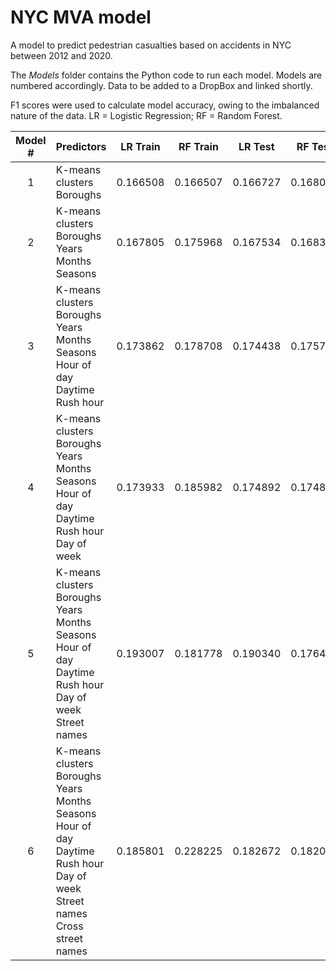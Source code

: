 # NYC MVA model

A model to predict pedestrian casualties based on accidents in NYC between 2012 and 2020.

The _Models_ folder contains the Python code to run each model. Models are numbered accordingly. Data to be added to a DropBox and linked shortly.

F1 scores were used to calculate model accuracy, owing to the imbalanced nature of the data. LR = Logistic Regression; RF = Random Forest.

| Model # | Predictors | LR Train | RF Train | LR Test | RF Test |
| :---: | :--- | :---: | :---: | :---: | :---: |
| 1 | K-means clusters <br/> Boroughs | 0.166508 | 0.166507 | 0.166727 | 0.168079 |
| 2 | K-means clusters <br/> Boroughs <br/> Years <br/> Months <br/> Seasons | 0.167805 | 0.175968 | 0.167534 | 0.168375 |
| 3 | K-means clusters <br/> Boroughs <br/> Years <br/> Months <br/> Seasons <br/> Hour of day <br/> Daytime <br/> Rush hour | 0.173862 | 0.178708 | 0.174438 | 0.175753 | 
| 4 | K-means clusters <br/> Boroughs <br/> Years <br/> Months <br/> Seasons <br/> Hour of day <br/> Daytime <br/> Rush hour <br/> Day of week | 0.173933 |0.185982 | 0.174892 | 0.174815 |
| 5 | K-means clusters <br/> Boroughs <br/> Years <br/> Months <br/> Seasons <br/> Hour of day <br/> Daytime <br/> Rush hour <br/> Day of week <br/> Street names | 0.193007 | 0.181778 | 0.190340 | 0.176477 |
| 6 | K-means clusters <br/> Boroughs <br/> Years <br/> Months <br/> Seasons <br/> Hour of day <br/> Daytime <br/> Rush hour <br/> Day of week <br/> Street names <br/> Cross street names | 0.185801 | 0.228225 | 0.182672 | 0.182068 | 
